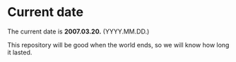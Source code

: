 # Current date

The current date is **2007.03.20.** (YYYY.MM.DD.)

This repository will be good when the world ends, so we will know how long it lasted.